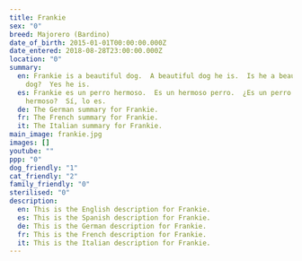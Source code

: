 ```yaml
---
title: Frankie
sex: "0"
breed: Majorero (Bardino)
date_of_birth: 2015-01-01T00:00:00.000Z
date_entered: 2018-08-28T23:00:00.000Z
location: "0"
summary:
  en: Frankie is a beautiful dog.  A beautiful dog he is.  Is he a beautiful
    dog?  Yes he is.
  es: Frankie es un perro hermoso.  Es un hermoso perro.  ¿Es un perro
    hermoso?  Sí, lo es.
  de: The German summary for Frankie. 
  fr: The French summary for Frankie. 
  it: The Italian summary for Frankie. 
main_image: frankie.jpg
images: []
youtube: ""
ppp: "0"
dog_friendly: "1"
cat_friendly: "2"
family_friendly: "0"
sterilised: "0"
description:
  en: This is the English description for Frankie.
  es: This is the Spanish description for Frankie.
  de: This is the German description for Frankie.
  fr: This is the French description for Frankie.
  it: This is the Italian description for Frankie.
---
```

